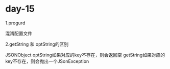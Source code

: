 # day-15


1.progurd 

混淆配置文件

2.getString 和 optString的区别

JSONObject
optString如果对应的key不存在，则会返回空
getString如果对应的key不存在，则会抛出一个JSonException